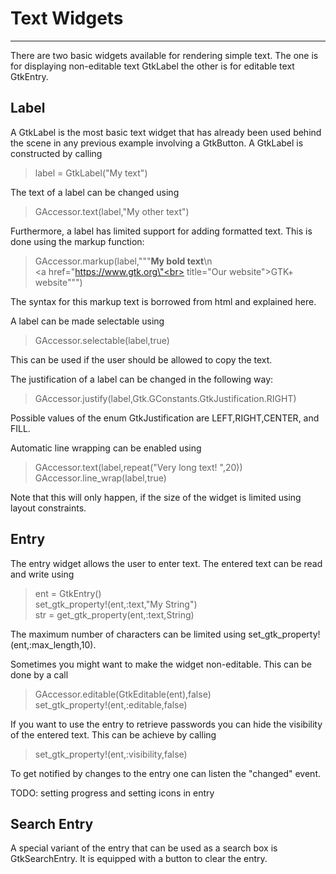# Text Widgets
---
There are two basic widgets available for rendering simple text. The one is for displaying non-editable text GtkLabel the other is for editable text GtkEntry.

## Label
A GtkLabel is the most basic text widget that has already been used behind the scene in any previous example involving a GtkButton. A GtkLabel is constructed by calling

>label = GtkLabel("My text")

The text of a label can be changed using

>GAccessor.text(label,"My other text")

Furthermore, a label has limited support for adding formatted text. This is done using the markup function:

>GAccessor.markup(label,"""<b>My bold text</b>\n<br>
                          <a href=\"https://www.gtk.org\"<br>
                         title=\"Our website\">GTK+ website</a>""")
                         
The syntax for this markup text is borrowed from html and explained here.

A label can be made selectable using

>GAccessor.selectable(label,true)

This can be used if the user should be allowed to copy the text.

The justification of a label can be changed in the following way:

>GAccessor.justify(label,Gtk.GConstants.GtkJustification.RIGHT)

Possible values of the enum GtkJustification are LEFT,RIGHT,CENTER, and FILL.

Automatic line wrapping can be enabled using

>GAccessor.text(label,repeat("Very long text! ",20))<br>
>GAccessor.line_wrap(label,true)

Note that this will only happen, if the size of the widget is limited using layout constraints.

## Entry
The entry widget allows the user to enter text. The entered text can be read and write using

>ent = GtkEntry()<br>
>set_gtk_property!(ent,:text,"My String")<br>
>str = get_gtk_property(ent,:text,String)

The maximum number of characters can be limited using set_gtk_property!(ent,:max_length,10).

Sometimes you might want to make the widget non-editable. This can be done by a call

>GAccessor.editable(GtkEditable(ent),false)<br>
>set_gtk_property!(ent,:editable,false)

If you want to use the entry to retrieve passwords you can hide the visibility of the entered text. This can be achieve by calling

>set_gtk_property!(ent,:visibility,false)

To get notified by changes to the entry one can listen the "changed" event.

TODO: setting progress and setting icons in entry

## Search Entry
A special variant of the entry that can be used as a search box is GtkSearchEntry. It is equipped with a button to clear the entry.
